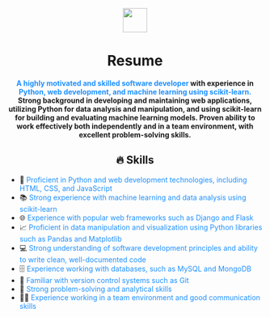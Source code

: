 
<p align="center">
  <img src="https://github.com/favicon.ico" width="48">
</p>
<h1 align="center">Resume</h1>

<p align="center">
  <strong>
  <span style="color:#1E90FF">A highly motivated and skilled software developer</span>
   with experience in 
  <span style="color:#1E90FF">Python, web development, and machine learning using scikit-learn.</span>
   Strong background in developing and maintaining web applications, utilizing Python for data analysis and manipulation, and using scikit-learn for building and evaluating machine learning models. Proven ability to work effectively both independently and in a team environment, with excellent problem-solving skills.
  </strong>
</p>

<h2 align="center">🔥 Skills</h2>

- 🐍 <span style="color:#1E90FF"> Proficient in Python and web development technologies, including HTML, CSS, and JavaScript</span>
- 📚 <span style="color:#1E90FF"> Strong experience with machine learning and data analysis using scikit-learn</span>
- 🌐 <span style="color:#1E90FF"> Experience with popular web frameworks such as Django and Flask</span>
- 📈 <span style="color:#1E90FF"> Proficient in data manipulation and visualization using Python libraries such as Pandas and Matplotlib</span>
- 💻 <span style="color:#1E90FF"> Strong understanding of software development principles and ability to write clean, well-documented code</span>
- 🗄️ <span style="color:#1E90FF"> Experience working with databases, such as MySQL and MongoDB</span>
- 🚩 <span style="color:#1E90FF"> Familiar with version control systems such as Git</span>
- 🧠 <span style="color:#1E90FF"> Strong problem-solving and analytical skills</span>
- 👨‍💼 <span style="color:#1E90FF"> Experience working in a team environment and good communication skills</span>

